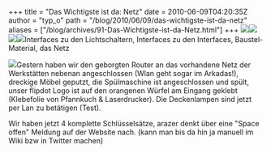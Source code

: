 +++
title = "Das Wichtigste ist da: Netz"
date = 2010-06-09T04:20:35Z
author = "typ_o"
path = "/blog/2010/06/09/das-wichtigste-ist-da-netz"
aliases = ["/blog/archives/91-Das-Wichtigste-ist-da-Netz.html"]
+++
[![](/media/schalter.serendipityThumb.jpg)](/media/schalter.jpg)[![](/media/net_io.serendipityThumb.jpg)](/media/net_io.jpg)[![](/media/material.serendipityThumb.jpg)](/media/material.jpg)[![](/media/lan.serendipityThumb.jpg)](/media/lan.jpg)Interfaces
zu den Lichtschaltern, Interfaces zu den Interfaces, Baustel-Material,
das Netz

[![](/media/schild.serendipityThumb.jpg)](/media/schild.jpg)Gestern
haben wir den geborgten Router an das vorhandene Netz der Werkstätten
nebenan angeschlossen (Wlan geht sogar im Arkadas!), dreckige Möbel
geputzt, die Spülmaschine ist angeschlossen und spült, unser flipdot
Logo ist auf den orangenen Würfel am Eingang geklebt (Klebefolie von
Pfannkuch & Laserdrucker). Die Deckenlampen sind jetzt per Lan zu
betätigen (Test).

Wir haben jetzt 4 komplette Schlüsselsätze, arazer denkt über eine
"Space offen" Meldung auf der Website nach. (kann man bis da hin ja
manuell im Wiki bzw in Twitter machen)
